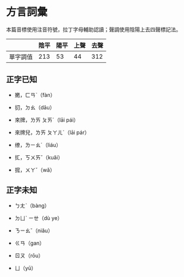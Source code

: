# 方言詞彙

本篇音標使用注音符號，拉丁字母輔助認讀；聲調使用陰陽上去四聲標記法。

||陰平|陽平|上聲|去聲|
|---|---|---|---|---|
|單字調值|213|53|44|312|

## 正字已知

- 嬎，ㄈㄢˋ（fàn）

- 㧅，ㄉㄠ（dāu）

- 來牌，ㄌㄞ ㄆㄞˊ（lāi pái）

- 來牌兒，ㄌㄞ ㄆㄚㄦˊ（lāi pár）

- 缭，ㄌㄧㄠˊ（liáu）

- 㧟，ㄎㄨㄞˇ（kuǎi）

- 搲，ㄨㄚˇ（wǎ）

## 正字未知

- ㄅㄤˋ（bàng）

- ㄉㄩˋ ㄧㄝ（dù ye）

- ㄋㄧㄠˇ（niǎu）

- ㄍㄢ（gan）

- ㄖㄡ（rōu）

- ㄩ（yū）
